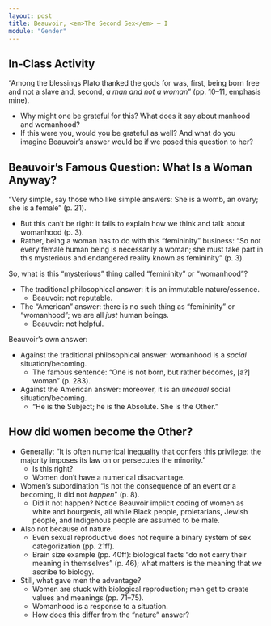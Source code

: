 ```yaml
---
layout: post
title: Beauvoir, <em>The Second Sex</em> – I
module: "Gender"
---
```


## In-Class Activity

“Among the blessings Plato thanked the gods for was, first, being born free and not a slave and, second, *a man and not a woman*” (pp. 10–11, emphasis mine).

- Why might one be grateful for this? What does it say about manhood and womanhood?
- If this were you, would you be grateful as well? And what do you imagine Beauvoir’s answer would be if we posed this question to her?

## Beauvoir’s Famous Question: What Is a Woman Anyway?

“Very simple, say those who like simple answers: She is a womb, an ovary; she is a female” (p. 21).

- But this can’t be right: it fails to explain how we think and talk about womanhood (p. 3).
- Rather, being a woman has to do with this “femininity” business: “So not every female human being is necessarily a woman; she must take part in this mysterious and endangered reality known as femininity” (p. 3).

So, what is this “mysterious” thing called “femininity” or “womanhood”?

- The traditional philosophical answer: it is an immutable nature/essence.
  - Beauvoir: not reputable.
- The “American” answer: there is no such thing as “femininity” or “womanhood”; we are all *just* human beings.
  - Beauvoir: not helpful.

Beauvoir’s own answer:

- Against the traditional philosophical answer: womanhood is a *social* situation/becoming.
  - The famous sentence: “One is not born, but rather becomes, [a?] woman” (p. 283).
- Against the American answer: moreover, it is an *unequal* social situation/becoming.
  - “He is the Subject; he is the Absolute. She is the Other.”

## How did women become the Other?

- Generally: “It is often numerical inequality that confers this privilege: the majority imposes its law on or persecutes the minority.”
  - Is this right?
  - Women don’t have a numerical disadvantage.
- Women’s subordination “is not the consequence of an event or a becoming, it did not *happen*” (p. 8).
  - Did it not happen? Notice Beauvoir implicit coding of women as white and bourgeois, all while Black people, proletarians, Jewish people, and Indigenous people are assumed to be male.
- Also not because of nature.
  - Even sexual reproductive does not require a binary system of sex categorization (pp. 21ff).
  - Brain size example (pp. 40ff): biological facts “do not carry their meaning in themselves” (p. 46); what matters is the meaning that *we* ascribe to biology.
- Still, what gave men the advantage? 
  - Women are stuck with biological reproduction; men get to create values and meanings (pp. 71–75).
  - Womanhood is a response to a situation.
  - How does this differ from the “nature” answer?
